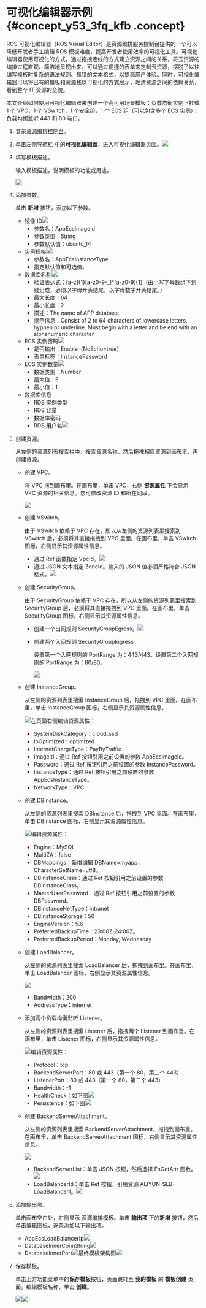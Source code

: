 # 可视化编辑器示例 {#concept_y53_3fq_kfb .concept}

ROS 可视化编辑器（ROS Visual Editor）是资源编排服务控制台提供的一个可以降低开发者手工编辑 ROS 模板难度，提高开发者使用效率的可视化工具。可视化编辑器使用可视化的方式，通过拖拽连线的方式建立资源之间的关系，将云资源的编排过程直观、简洁地呈现出来。可以通过便捷的表单来定制云资源，摆脱了以往编写模板时复杂的语法规则、易错的文本格式，以提高用户体验。同时，可视化编辑器可以将已有的模板和资源栈以可视化的方式展示，理清资源之间的依赖关系，看到整个 IT 资源的全貌。

本文介绍如何使用可视化编辑器来创建一个高可用场景模板：负载均衡实例下挂载 1 个 VPC，1 个 VSwitch，1 个安全组，1 个 ECS 组（可以包含多个 ECS 实例）；负载均衡监听 443 和 80 端口。

1.  登录[资源编排控制台](http://ros.console.aliyun.com/)。
2.  单击左侧导航栏 中的**可视化编辑器**，进入可视化编辑器页面。![](http://docs-aliyun.cn-hangzhou.oss.aliyun-inc.com/assets/pic/63904/cn_zh/1513244075230/2.png)
3.  填写模板描述。

    输入模板描述，说明模板的功能或用途。

     ![](http://docs-aliyun.cn-hangzhou.oss.aliyun-inc.com/assets/pic/63904/cn_zh/1513244152857/3.png)

4.  添加参数。

    单击 **新增** 按钮，添加以下参数。

    -   镜像 ID![](http://docs-aliyun.cn-hangzhou.oss.aliyun-inc.com/assets/pic/63904/cn_zh/1513244316144/4.png) 
        -   参数名：AppEcsImageId
        -   参数类型：String
        -   参数默认值：ubuntu\_14
    -   实例规格![](http://docs-aliyun.cn-hangzhou.oss.aliyun-inc.com/assets/pic/63904/cn_zh/1513245052170/5.png) 
        -   参数名：AppEcsInstanceType
        -   指定默认值和可选值。
    -   数据库名称![](http://docs-aliyun.cn-hangzhou.oss.aliyun-inc.com/assets/pic/63904/cn_zh/1513245088493/6.png) 
        -   验证表达式：\[a-z\]\{1\}\[a-z0-9-\_\]\*\[a-z0-9\]\{1\}（由小写字母数组下划线组成，必须以字母开头结尾，以字母数字开头结尾。）
        -   最大长度：64
        -   最小长度：2
        -   描述：The name of APP database
        -   提示信息：Consist of 2 to 64 characters of lowercase letters, hyphen or underline. Must begin with a letter and be end with an alphanumeric character
    -   ECS 实例密码![](http://docs-aliyun.cn-hangzhou.oss.aliyun-inc.com/assets/pic/63904/cn_zh/1513245830205/7.png) 
        -   是否输出：Enable（NoEcho=true）
        -   表单标签：InstancePassword
    -   ECS 实例数量![](http://docs-aliyun.cn-hangzhou.oss.aliyun-inc.com/assets/pic/63904/cn_zh/1513245884565/8.png) 
        -   数据类型：Number
        -   最大值：5
        -   最小值：1
    -   数据库信息
        -   RDS 实例类型
        -   RDS 容量
        -   数据库密码
        -   RDS 用户名![](http://docs-aliyun.cn-hangzhou.oss.aliyun-inc.com/assets/pic/63904/cn_zh/1513246016389/9.png)
5.  创建资源。

    从左侧的资源列表搜索栏中，搜索资源名称，然后拖拽相应资源到画布里，再创建资源。

    -   创建 VPC。

        将 VPC 拖到画布里。在画布里，单击 VPC，右侧 **资源属性** 下会显示 VPC 资源的相关信息。您可修改资源 ID 和所在网段。

         ![](http://docs-aliyun.cn-hangzhou.oss.aliyun-inc.com/assets/pic/63904/cn_zh/1513255182351/10.png)

    -   创建 VSwitch。

        由于 VSwitch 依赖于 VPC 存在，所以从左侧的资源列表里搜索到 VSwitch 后，必须将其直接拖拽到 VPC 里面。在画布里，单击 VSwitch 图标，右侧显示其资源属性信息。

        -   通过 Ref 函数指定 VpcId。![](http://docs-aliyun.cn-hangzhou.oss.aliyun-inc.com/assets/pic/63904/cn_zh/1513255253444/11.png)
        -   通过 JSON 文本指定 ZoneId。输入的 JSON 值必须严格符合 JSON 格式。![](http://docs-aliyun.cn-hangzhou.oss.aliyun-inc.com/assets/pic/63904/cn_zh/1513255286112/12.png)
    -   创建 SecurityGroup。

        由于 SecurityGroup 依赖于 VPC 存在，所以从左侧的资源列表里搜索到 SecurityGroup 后，必须将其直接拖拽到 VPC 里面。在画布里，单击 SecurityGroup 图标，右侧显示其资源属性信息。

        -   创建一个出网规则 SecurityGroupEgress。![](http://docs-aliyun.cn-hangzhou.oss.aliyun-inc.com/assets/pic/63904/cn_zh/1513255444746/13.png)
        -   创建两个入网规则 SecurityGroupIngress。

            设置第一个入网规则的 PortRange 为：443/443。设置第二个入网规则的 PortRange 为：80/80。

             ![](http://docs-aliyun.cn-hangzhou.oss.aliyun-inc.com/assets/pic/63904/cn_zh/1513255367198/14.png)

    -   创建 InstanceGroup。

        从左侧的资源列表里搜索 InstanceGroup 后，拖拽到 VPC 里面。在画布里，单击 InstanceGroup 图标，右侧显示其资源属性信息。

         ![](http://docs-aliyun.cn-hangzhou.oss.aliyun-inc.com/assets/pic/63904/cn_zh/1513255505087/15.png)在页面右侧编辑资源属性：

        -   SystemDiskCategory：cloud\_ssd
        -   IoOptimized：optimized
        -   InternetChargeType：PayByTraffic
        -   ImageId：通过 Ref 按钮引用之前设置的参数 AppEcsImageId。
        -   Password：通过 Ref 按钮引用之前设置的参数 InstancePassword。
        -   InstanceType：通过 Ref 按钮引用之前设置的参数 AppEcsInstanceType。
        -   NetworkType：VPC
    -   创建 DBInstance。

        从左侧的资源列表里搜索 DBInstance 后，拖拽到 VPC 里面。在画布里，单击 DBInstance 图标，右侧显示其资源属性信息。

         ![](http://docs-aliyun.cn-hangzhou.oss.aliyun-inc.com/assets/pic/63904/cn_zh/1513255524868/16.png)编辑资源属性：

        -   Engine：MySQL
        -   MultiZA：false
        -   DBMappings：新增编辑 DBName=myapp，CharacterSetName=utf8。
        -   DBInstanceClass：通过 Ref 按钮引用之前设置的参数 DBInstanceClass。
        -   MasterUserPassword：通过 Ref 按钮引用之前设置的参数 DBPassword。
        -   DBInstanceNetType：intranet
        -   DBInstanceStorage：50
        -   EngineVersion：5.6
        -   PreferredBackupTime：23:00Z-24:00Z。
        -   PreferredBackupPeriod：Monday, Wednesday
    -   创建 LoadBalancer。

        从左侧的资源列表里搜索 LoadBalancer 后，拖拽到画布里。在画布里，单击 LoadBalancer 图标，右侧显示其资源属性信息。

         ![](http://docs-aliyun.cn-hangzhou.oss.aliyun-inc.com/assets/pic/63904/cn_zh/1513255554986/17.png) 

        -   Bandwidth：200
        -   AddressType：internet
    -   添加两个负载均衡监听 Listener。

        从左侧的资源列表里搜索 Listener 后，拖拽两个 Listener 到画布里。在画布里，单击 Listener 图标，右侧显示其资源属性信息。

         ![](http://docs-aliyun.cn-hangzhou.oss.aliyun-inc.com/assets/pic/63904/cn_zh/1513255598844/18.png)编辑资源属性：

        -   Protocol：tcp
        -   BackendServerPort：80 或 443（第一个 80，第二个 443）
        -   ListenerPort：80 或 443（第一个 80，第二个 443）
        -   Bandwidth：-1
        -   HealthCheck：如下图![](http://docs-aliyun.cn-hangzhou.oss.aliyun-inc.com/assets/pic/63904/cn_zh/1513255628081/19.png)
        -   Persistence：如下图![](http://docs-aliyun.cn-hangzhou.oss.aliyun-inc.com/assets/pic/63904/cn_zh/1513255642150/20.png)
    -   创建 BackendServerAttachment。

        从左侧的资源列表里搜索 BackendServerAttachment，拖拽到画布里。在画布里，单击 BackendServerAttachment 图标，右侧显示其资源属性信息。

         ![](http://docs-aliyun.cn-hangzhou.oss.aliyun-inc.com/assets/pic/63904/cn_zh/1513255696576/21.png) 

        -   BackendServerList：单击 JSON 按钮，然后选择 FnGetAttr 函数。![](http://docs-aliyun.cn-hangzhou.oss.aliyun-inc.com/assets/pic/63904/cn_zh/1513255714414/22.png)
        -   LoadBalancerId：单击 Ref 按钮，引用资源 ALIYUN-SLB-LoadBalancer1。![](http://docs-aliyun.cn-hangzhou.oss.aliyun-inc.com/assets/pic/63904/cn_zh/1513255726166/23.png)
6.  添加输出项。

    单击画布空白处，右侧显示 资源编排模板。单击 **输出项** 下的**新增** 按钮，然后单击编辑图标，逐条添加以下输出项。

    -   AppEcsLoadBalancerIp![](http://docs-aliyun.cn-hangzhou.oss.aliyun-inc.com/assets/pic/63904/cn_zh/1513255781070/24.png)
    -   DatabaseInnerConnString![](http://docs-aliyun.cn-hangzhou.oss.aliyun-inc.com/assets/pic/63904/cn_zh/1513255796628/26.png)
    -   DatabaseInnerPort![](http://docs-aliyun.cn-hangzhou.oss.aliyun-inc.com/assets/pic/63904/cn_zh/1513255819785/27.png)最终模板架构图![](http://docs-aliyun.cn-hangzhou.oss.aliyun-inc.com/assets/pic/63904/cn_zh/1513255840340/28.png)
7.  保存模板。

    单击上方功能菜单中的**保存模板**按钮，页面跳转至 **我的模板** 的 **模板创建** 页面。编辑模板名称，单击 **创建**。

     ![](http://docs-aliyun.cn-hangzhou.oss.aliyun-inc.com/assets/pic/63904/cn_zh/1513255860185/29.png)![](http://docs-aliyun.cn-hangzhou.oss.aliyun-inc.com/assets/pic/63904/cn_zh/1513255888633/30.png)


